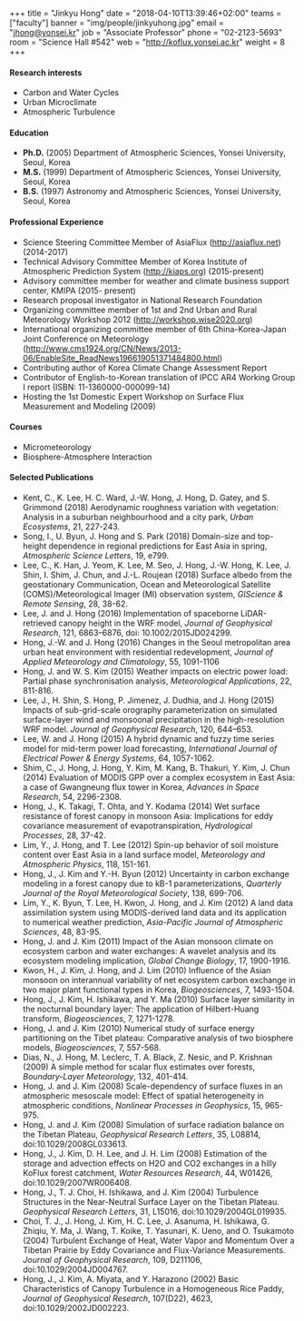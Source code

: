 +++
title = "Jinkyu Hong"
date = "2018-04-10T13:39:46+02:00"
teams = ["faculty"]
banner = "img/people/jinkyuhong.jpg"
email = "jhong@yonsei.kr"
job = "Associate Professor"
phone = "02-2123-5693"
room = "Science Hall #542"
web = "http://koflux.yonsei.ac.kr"
weight = 8
+++

#### Research interests
+ Carbon and Water Cycles
+ Urban Microclimate
+ Atmospheric Turbulence

#### Education
+ **Ph.D.** (2005) Department of Atmospheric Sciences, Yonsei University, Seoul, Korea
+ **M.S.** (1999) Department of Atmospheric Sciences, Yonsei University, Seoul, Korea
+ **B.S.** (1997) Astronomy and Atmospheric Sciences, Yonsei University, Seoul, Korea

#### Professional Experience
+ Science Steering Committee Member of AsiaFlux (http://asiaflux.net) (2014-2017)
+ Technical Advisory Committee Member of Korea Institute of Atmospheric Prediction System (http://kiaps.org) (2015-present)
+ Advisory committee member for weather and climate business support center, KMIPA (2015- present)
+ Research proposal investigator in National Research Foundation
+ Organizing committee member of 1st and 2nd Urban and Rural Meteorology Workshop 2012 (http://workshop.wise2020.org)
+ International organizing committee member of 6th China-Korea-Japan Joint Conference on Meteorology (http://www.cms1924.org/CN/News/2013-06/EnableSite_ReadNews196619051371484800.html)
+ Contributing author of Korea Climate Change Assessment Report
+ Contributor of English-to-Korean translation of IPCC AR4 Working Group I report (ISBN: 11-1360000-000099-14)
+ Hosting the 1st Domestic Expert Workshop on Surface Flux Measurement and Modeling (2009)

#### Courses
+ Micrometeorology
+ Biosphere-Atmosphere Interaction

#### Selected Publications
+ Kent, C., K. Lee, H. C. Ward, J.-W. Hong, J. Hong, D. Gatey, and S. Grimmond (2018) Aerodynamic roughness variation with vegetation: Analysis in a suburban neighbourhood and a city park, *Urban Ecosystems*, 21, 227-243.
+ Song, I., U. Byun, J. Hong and S. Park (2018) Domain-size and top-height dependence in regional predictions for East Asia in spring, *Atmospheric Science Letters*, 19, e799.
+ Lee, C., K. Han, J. Yeom, K. Lee, M. Seo, J. Hong, J.-W. Hong, K. Lee, J. Shin, I. Shim, J. Chun, and J.-L. Roujean (2018) Surface albedo from the geostationary Communication, Ocean and Meteorological Satellite (COMS)/Meteorological Imager (MI) observation system, *GIScience & Remote Sensing*, 28, 38-62.
+ Lee, J. and J. Hong (2016) Implementation of spaceborne LiDAR-retrieved canopy height in the WRF model, *Journal of Geophysical Research*, 121, 6863–6876, doi: 10.1002/2015JD024299.
+ Hong, J.-W. and J. Hong (2016) Changes in the Seoul metropolitan area urban heat environment with residential redevelopment, *Journal of Applied Meteorology and Climatology*, 55, 1091-1106
+ Hong, J. and W. S. Kim (2015) Weather impacts on electric power load: Partial phase synchronisation analysis, *Meteorological Applications*, 22, 811-816.
+ Lee, J., H. Shin, S. Hong, P. Jimenez, J. Dudhia, and J. Hong (2015) Impacts of sub-grid-scale orography parameterization on simulated surface-layer wind and monsoonal precipitation in the high-resolution WRF model. *Journal of Geophysical Research*, 120, 644–653.
+ Lee, W. and J. Hong (2015) A hybrid dynamic and fuzzy time series model for mid-term power load forecasting, *International Journal of Electrical Power & Energy Systems*, 64, 1057-1062.
+ Shim, C., J. Hong, J. Hong, Y. Kim, M. Kang, B. Thakuri, Y. Kim, J. Chun (2014) Evaluation of MODIS GPP over a complex ecosystem in East Asia: a case of Gwangneung flux tower in Korea, *Advances in Space Research*, 54, 2296-2308.
+ Hong, J., K. Takagi, T. Ohta, and Y. Kodama (2014) Wet surface resistance of forest canopy in monsoon Asia: Implications for eddy covariance measurement of evapotranspiration, *Hydrological Processes*, 28, 37-42.
+ Lim, Y., J. Hong, and T. Lee (2012) Spin-up behavior of soil moisture content over East Asia in a land surface model, *Meteorology and Atmospheric Physics*, 118, 151-161.
+ Hong, J., J. Kim and Y.-H. Byun (2012) Uncertainty in carbon exchange modeling in a forest canopy due to kB-1 parameterizations, *Quarterly Journal of the Royal Meteorological Society*, 138, 699-706.
+ Lim, Y., K. Byun, T. Lee, H. Kwon, J. Hong, and J. Kim (2012) A land data assimilation system using MODIS-derived land data and its application to numerical weather prediction, *Asia-Pacific Journal of Atmospheric Sciences*, 48, 83-95.
+ Hong, J. and J. Kim (2011) Impact of the Asian monsoon climate on ecosystem carbon and water exchanges: A wavelet analysis and its ecosystem modeling implication, *Global Change Biology*, 17, 1900-1916.
+ Kwon, H., J. Kim, J. Hong, and J. Lim (2010) Influence of the Asian monsoon on interannual variability of net ecosystem carbon exchange in two major plant functional types in Korea, *Biogeosciences*, 7, 1493-1504.
+ Hong, J., J. Kim, H. Ishikawa, and Y. Ma (2010) Surface layer similarity in the nocturnal boundary layer: The application of Hilbert-Huang transform, *Biogeosciences*, 7, 1271-1278.
+ Hong, J. and J. Kim (2010) Numerical study of surface energy partitioning on the Tibet plateau: Comparative analysis of two biosphere models, *Biogeosciences*, 7, 557-568.
+ Dias, N., J. Hong, M. Leclerc, T. A. Black, Z. Nesic, and P. Krishnan (2009) A simple method for scalar flux estimates over forests, *Boundary-Layer Meteorology*, 132, 401-414.
+ Hong, J. and J. Kim (2008) Scale-dependency of surface fluxes in an atmospheric mesoscale model: Effect of spatial heterogeneity in atmospheric conditions, *Nonlinear Processes in Geophysics*, 15, 965-975.
+ Hong, J. and J. Kim (2008) Simulation of surface radiation balance on the Tibetan Plateau, *Geophysical Research Letters*, 35, L08814, doi:10.1029/2008GL033613.
+ Hong, J., J. Kim, D. H. Lee, and J. H. Lim (2008) Estimation of the storage and advection effects on H2O and CO2 exchanges in a hilly KoFlux forest catchment, *Water Resources Research*, 44, W01426, doi:10.1029/2007WR006408.
+ Hong, J., T. J. Choi, H. Ishikawa, and J. Kim (2004) Turbulence Structures in the Near-Neutral Surface Layer on the Tibetan Plateau. *Geophysical Research Letters*, 31, L15016, doi:10.1029/2004GL019935.
+ Choi, T. J., J. Hong, J. Kim, H. C. Lee, J. Asanuma, H. Ishikawa, G. Zhiqiu, Y. Ma, J. Wang, T. Koike, T. Yasunari, K. Ueno, and O. Tsukamoto (2004) Turbulent Exchange of Heat, Water Vapor and Momentum Over a Tibetan Prairie by Eddy Covariance and Flux-Variance Measurements. *Journal of Geophysical Research*, 109, D211106, doi:10.1029/2004JD004767.
+ Hong, J., J. Kim, A. Miyata, and Y. Harazono (2002) Basic Characteristics of Canopy Turbulence in a Homogeneous Rice Paddy, *Journal of Geophysical Research*, 107(D22), 4623, doi:10.1029/2002JD002223.
